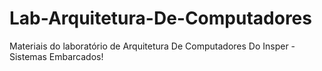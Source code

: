 # Lab-Arquitetura-De-Computadores
Materiais do laboratório de Arquitetura De Computadores Do Insper - Sistemas Embarcados!
